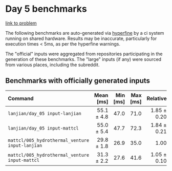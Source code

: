 # Day 5 benchmarks

[link to problem](http://adventofcode.com/2021/day/5)

The following benchmarks are auto-generated via [hyperfine](https://github.com/sharkdp/hyperfine) by a ci system running on shared hardware. Results may be inaccurate, particularly for execution times < 5ms, as per the hyperfine warnings.

The "official" inputs were aggregated from repositories participating in the generation of these benchmarks. The "large" inputs (if any) were sourced from various places, including the subreddit.

## Benchmarks with officially generated inputs
| Command | Mean [ms] | Min [ms] | Max [ms] | Relative |
|:---|---:|---:|---:|---:|
| `lanjian/day_05 input-lanjian` | 55.1 ± 4.8 | 47.0 | 71.0 | 1.85 ± 0.20 |
| `lanjian/day_05 input-mattcl` | 55.0 ± 5.4 | 47.7 | 72.3 | 1.84 ± 0.21 |
| `mattcl/005_hydrothermal_venture input-lanjian` | 29.8 ± 1.8 | 26.9 | 35.0 | 1.00 |
| `mattcl/005_hydrothermal_venture input-mattcl` | 31.3 ± 2.2 | 27.6 | 41.6 | 1.05 ± 0.10 |
